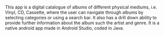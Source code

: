 This app is a digital catalogue of albums of different physical mediums, i.e. Vinyl, CD, Cassette, where the user can navigate through albums by selecting categories or using a search bar. It also has a drill down ability to provide further information about the album such the artist and genre. It is a native android app made in Android Studio, coded in Java.
